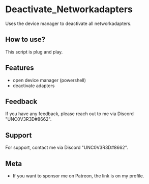 # Deactivate_Networkadapters
Uses the device manager to deactivate all networkadapters.

## How to use?

This script is plug and play.


## Features

- open device manager (powershell)
- deactivate adapters


## Feedback

If you have any feedback, please reach out to me via Discord "UNC0V3R3D#8662".






## Support

For support, contact me via  Discord "UNC0V3R3D#8662".


## Meta


- If you want to sponsor me on Patreon, the link is on my profile.
